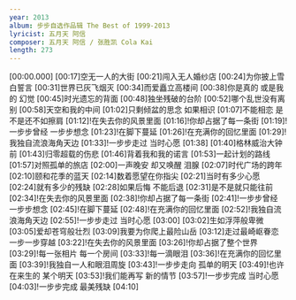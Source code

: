 ```yaml
---
year: 2013
album: 步步自选作品辑 The Best of 1999-2013
lyricist: 五月天 阿信
composer: 五月天 阿信 / 张胜凯 Cola Kai
length: 273
---
```

[00:00.000]
[00:17]空无一人的大街
[00:21]闯入无人婚纱店
[00:24]为你披上雪白誓言
[00:31]世界已灰飞烟灭
[00:34]而爱矗立高楼间
[00:38]你是真的 或是我的 幻觉
[00:45]时光遗忘的背面
[00:48]独坐残破的台阶
[00:52]哪个乱世没有离别
[00:58]天空和我的中间
[01:02]只剩倾盆的思念 如果相识
[01:07]不能相恋 是不是还不如擦肩
[01:12]!在失去你的风景里面
[01:16]!你却占据了每一条街
[01:19]!一步步曾经 一步步想念
[01:23]!在脚下蔓延
[01:26]!在充满你的回忆里面
[01:29]!我独自流浪海角天边
[01:33]!一步步走过 当时心愿
[01:38]
[01:40]格林威治大钟前
[01:43]归零超载的伤悲
[01:46]背着我和我的诺言
[01:53]一起计划的路线
[01:57]对照孤单的旅店
[02:00]一声晚安 却又唤醒 泪腺
[02:07]时代广场的跨年
[02:10]颐和花季的蓝天
[02:14]数着愿望在你指尖
[02:21]当时有多少心愿
[02:24]就有多少的残缺
[02:28]如果后悔 不能后退
[02:31]是不是就只能往前
[02:34]!在失去你的风景里面
[02:38]!你却占据了每一条街
[02:41]!一步步曾经 一步步想念
[02:45]!在脚下蔓延
[02:48]!在充满你的回忆里面
[02:52]!我独自流浪海角天边
[02:55]!一步步走过 当时心愿
[03:00]
[03:02]生如浮萍般卑微
[03:05]爱却苍穹般壮烈
[03:09]我要为你爬上最险山岳
[03:12]走过最崎岖眷恋 一步一步穿越
[03:22]!在失去你的风景里面
[03:26]!你却占据了整个世界
[03:29]!每一张相片 每一个房间
[03:33]!每一滴眼泪
[03:36]!在充满你的回忆里面
[03:39]!我独自一人和眼泪周旋
[03:43]!一步步走向 孤单的明天
[03:49]!也许在来生的 某个明天
[03:53]!我们能再写 新的情节
[03:57]!一步步完成 当时心愿
[04:03]!一步步完成 最美残缺
[04:10]